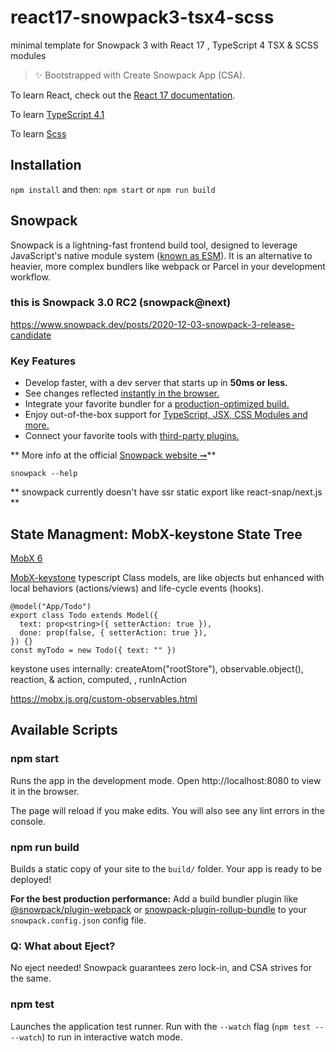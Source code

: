 # react17-snowpack3-tsx4-scss
minimal template for Snowpack 3 with React 17 , TypeScript 4 TSX &amp; SCSS modules

> ✨ Bootstrapped with Create Snowpack App (CSA).

To learn React, check out the [React 17 documentation](https://reactjs.org/).

To learn [TypeScript 4.1](https://www.typescriptlang.org/docs)

To learn [Scss](https://sass-lang.com/documentation)

## Installation

`npm install`
and then:
`npm start`
or
`npm run build`


## Snowpack

Snowpack is a lightning-fast frontend build tool, designed to leverage JavaScript's native module system (<a href="https://developer.mozilla.org/en-US/docs/Web/JavaScript/Reference/Statements/import">known as ESM</a>). It is an alternative to heavier, more complex bundlers like webpack or Parcel in your development workflow.

### this is Snowpack 3.0 RC2 (snowpack@next)
https://www.snowpack.dev/posts/2020-12-03-snowpack-3-release-candidate

### Key Features

- Develop faster, with a dev server that starts up in **50ms or less.**
- See changes reflected [instantly in the browser.](https://www.snowpack.dev/concepts/hot-module-replacement)
- Integrate your favorite bundler for a [production-optimized build.](https://www.snowpack.dev/concepts/build-pipeline)
- Enjoy out-of-the-box support for [TypeScript, JSX, CSS Modules and more.](https://www.snowpack.dev/reference/supported-files)
- Connect your favorite tools with [third-party plugins.](https://www.snowpack.dev/plugins)

** More info at the official [Snowpack website ➞](https://snowpack.dev)**


`snowpack --help`

** snowpack currently doesn't have ssr static export like react-snap/next.js **

## State Managment: MobX-keystone State Tree
[MobX 6](https://mobx.js.org/README.html)

[MobX-keystone](https://mobx-keystone.js.org/)
typescript Class models, are like objects but enhanced with local behaviors (actions/views) and life-cycle events (hooks).
```
@model("App/Todo")
export class Todo extends Model({
  text: prop<string>({ setterAction: true }),
  done: prop(false, { setterAction: true }),
}) {}
const myTodo = new Todo({ text: "" })
```


keystone uses internally:
createAtom("rootStore"), observable.object(), reaction, 
& action, computed,  , runInAction

https://mobx.js.org/custom-observables.html


## Available Scripts

### npm start

Runs the app in the development mode.
Open http://localhost:8080 to view it in the browser.

The page will reload if you make edits.
You will also see any lint errors in the console.

### npm run build

Builds a static copy of your site to the `build/` folder.
Your app is ready to be deployed!

**For the best production performance:** Add a build bundler plugin like [@snowpack/plugin-webpack](https://github.com/snowpackjs/snowpack/tree/main/plugins/plugin-webpack) or [snowpack-plugin-rollup-bundle](https://github.com/ParamagicDev/snowpack-plugin-rollup-bundle) to your `snowpack.config.json` config file.

### Q: What about Eject?

No eject needed! Snowpack guarantees zero lock-in, and CSA strives for the same.


### npm test

Launches the application test runner.
Run with the `--watch` flag (`npm test -- --watch`) to run in interactive watch mode.
